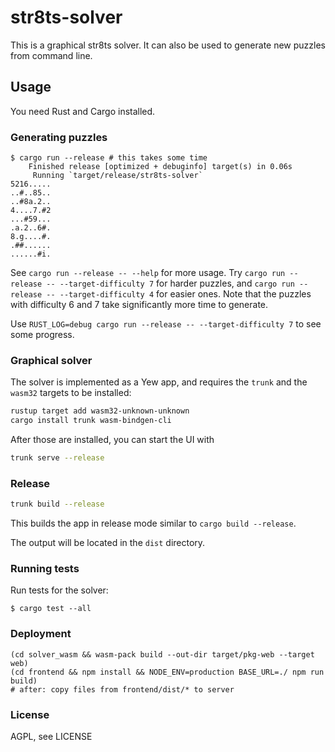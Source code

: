 # str8ts-solver

This is a graphical str8ts solver. It can also be used to generate new puzzles from command line.

## Usage

You need Rust and Cargo installed.

### Generating puzzles

```
$ cargo run --release # this takes some time
    Finished release [optimized + debuginfo] target(s) in 0.06s
     Running `target/release/str8ts-solver`
5216.....
..#..85..
..#8a.2..
4....7.#2
...#59...
.a.2..6#.
8.g....#.
.##......
......#i.
```

See `cargo run --release -- --help` for more usage. Try `cargo run --release --
--target-difficulty 7` for harder puzzles, and `cargo run --release --
--target-difficulty 4` for easier ones. Note that the puzzles with difficulty 6
and 7 take significantly more time to generate.

Use `RUST_LOG=debug cargo run --release -- --target-difficulty 7` to see some progress.

### Graphical solver

The solver is implemented as a Yew app, and requires the `trunk` and the `wasm32` targets to be installed:

```bash
rustup target add wasm32-unknown-unknown
cargo install trunk wasm-bindgen-cli
```

After those are installed, you can start the UI with

```bash
trunk serve --release
```

### Release

```bash
trunk build --release
```

This builds the app in release mode similar to `cargo build --release`.

The output will be located in the `dist` directory.

### Running tests

Run tests for the solver:
```
$ cargo test --all
```

### Deployment

```
(cd solver_wasm && wasm-pack build --out-dir target/pkg-web --target web)
(cd frontend && npm install && NODE_ENV=production BASE_URL=./ npm run build)
# after: copy files from frontend/dist/* to server
```

### License

AGPL, see LICENSE
